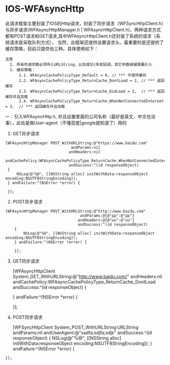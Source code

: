 # IOS-WFAsyncHttp
  
  此请求框架主要封装了IOS的Http请求，封装了同步请求（WFSyncHttpClient.h）与异步请求(WFAsyncHttpManager.h |          WFAsyncHttpClient.h)，两种请求方式都有POST请求和GET请求,其中WFAsyncHttpClient.h还封装了系统的请求（系统请求是采取队列方式），
当然，此框架还提供设置请求头。最重要的是还提供了缓存策略，目前只提供也三种。具体使用如下：
    
    注意
      1. 所有的请求都必须传入URLString，以及成功|失败回调，其它参数根据需要引入
      2. 缓存策略：
          2.1. WFAsyncCachePolicyType_Default = 0, // *** 不提供缓存
          2.2. WFAsyncCachePolicyType_ReturnCache_DontLoad = 1, // *** 返回缓存
          2.3. WFAsyncCachePolicyType_ReturnCache_DidLoad = 2,  // *** 返回缓存并且加载
          2.4. WFAsyncCachePolicyType_ReturnCache_WhenNotConnectedInternet = 3,  // *** 返回缓存并且加载
    
一：引入WFAsyncHttp.h, 并且设置里面的公司名称（最好是英文，中文也没事），此处是做User-agent（不懂百度|google就知道了）用的
  
  1. GET异步请求
  
    [WFAsyncHttpManager POST_WithURLString:@"https://www.baidu.com"
                                 andParams:nil
                                andHeaders:nil
                            andCachePolicy:WFAsyncCachePolicyType_ReturnCache_WhenNotConnectedInternet
                                andSuccess:^(id responseObject)
     {
         NSLog(@"%@", [[NSString alloc] initWithData:responseObject encoding:NSUTF8StringEncoding]);
     } andFailure:^(NSError *error) {
         
     }];

  2. POST异步请求
 
    [WFAsyncHttpManager POST_WithURLString:@"http://www.baidu.com"
                                     andParams:@{@"pp":@"pp"}
                                    andHeaders:@{@"uu":@"uu"}
                                    andSuccess:^(id responseObject)
        {
            NSLog(@"%@", [[NSString alloc] initWithData:responseObject encoding:NSUTF8StringEncoding]);
        } andFailure:^(NSError *error) {
    
        }];
  
  3. GET同步请求
  
      [WFAsyncHttpClient System_GET_WithURLString:@"http://www.baidu.com/"
                                     andHeaders:nil
                                 andCachePolicy:WFAsyncCachePolicyType_ReturnCache_DontLoad
                                     andSuccess:^(id responseObject)
      {
        
       } andFailure:^(NSError *error) {
        
      }];

  4. POST同步请求
  
      [WFSyncHttpClient System_POST_WithURLString:URLString
                                      andParams:nil
                                   andUserAgent:@"sadfa;sdjfa;sdjk"
                                     andSuccess:^(id responseObject) {
        NSLog(@"%@", [[NSString alloc] initWithData:responseObject encoding:NSUTF8StringEncoding]);
    } andFailure:^(NSError *error) {
        
    }];

